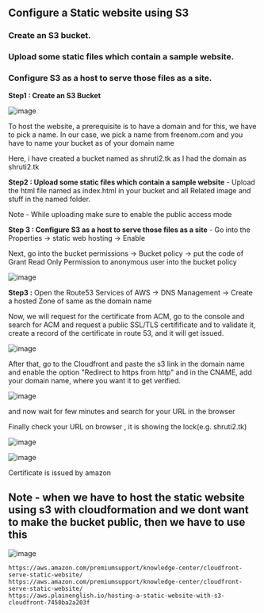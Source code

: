 ## Configure a Static website using S3
### Create an S3 bucket.
### Upload some static files which contain a sample website.
### Configure S3 as a host to serve those files as a site.

**Step1 : Create an S3 Bucket** 

![image](https://user-images.githubusercontent.com/67600604/172104017-9147465d-e2b0-4bce-a180-d75eaa7f19ae.png)

To host the website, a prerequisite is to have a domain and for this, we have to pick a name. In our case, we pick a name from freenom.com and you have to name your bucket as of your domain name

Here, i have created a bucket named as shruti2.tk as I had the domain as shruti2.tk

**Step2 : Upload some static files which contain a sample website** - Upload the html file named as index.html in your bucket and all Related image and stuff in the named folder.

Note - While uploading make sure to enable the public access mode

**Step 3 : Configure S3 as a host to serve those files as a site** - Go into the Properties -> static web hosting -> Enable

Next, go into the bucket permissions -> Bucket policy -> put the code of Grant Read Only Permission to anonymous user into the bucket policy 

![image](https://user-images.githubusercontent.com/67600604/172104172-45546fec-72fd-4f67-90e3-45f9a73ec244.png)

**Step3 :**  Open the Route53 Services of AWS -> DNS Management -> Create a hosted Zone of same as the domain name

Now, we will request for the certificate from ACM, go to the console and search for ACM and request a public SSL/TLS certifificate and to validate it, create a record of the certificate in route 53, and it will get issued.

![image](https://user-images.githubusercontent.com/67600604/172104940-6ebdb262-4f8b-44f7-ae5a-8015a203f1da.png)

After that, go to the Cloudfront and paste the s3 link in the domain name and enable the option "Redirect to https from http" and in the CNAME, add your domain name, where you want it to get verified.

![image](https://user-images.githubusercontent.com/67600604/172104991-44462f63-93cb-47f7-9224-f5a833710d4e.png)

and now wait for few minutes and search for your URL in the browser


Finally check your URL on browser , it is showing the lock(e.g. shruti2.tk)

![image](https://user-images.githubusercontent.com/67600604/172104903-b66c006b-cda0-481a-816a-cfb128818c4c.png)

![image](https://user-images.githubusercontent.com/67600604/172105634-316fa580-f496-432c-97e1-689104c0239d.png)

Certificate is issued by amazon

## Note - when we have to host the static website using s3 with cloudformation and we dont want to make the bucket public, then we have to use this 

![image](https://user-images.githubusercontent.com/67600604/220855624-eab8c86a-5455-48f9-813a-8a1c4964fe33.png)

```
https://aws.amazon.com/premiumsupport/knowledge-center/cloudfront-serve-static-website/
https://aws.amazon.com/premiumsupport/knowledge-center/cloudfront-serve-static-website/
https://aws.plainenglish.io/hosting-a-static-website-with-s3-cloudfront-7450ba2a203f
```
